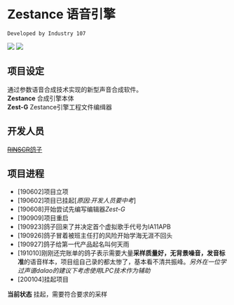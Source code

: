 # Zestance 语音引擎
`Developed by Industry 107`

![](https://img.shields.io/badge/项目状态-挂起-orange.svg?style=flat-square)
![](https://img.shields.io/badge/当前版本-%5B不可用%5D-blueviolet.svg?style=flat-square)

## 项目设定
通过参数语音合成技术实现的新型声音合成软件。  
**Zestance** 合成引擎本体  
**Zest-G** Zestance引擎工程文件编缉器

## 开发人员
[~~RINSCR~~鸽子](https://github.com/rinscr3003)

## 项目进程
- [190602]项目立项
- [190602]项目已挂起[*原因:开发人员要中考*]
- [190608]开始尝试先编写编辑器*Zest-G*
- [190909]项目重启  
- [190923]鸽子回来了并决定首个虚拟歌手代号为IA11APB  
- [190926]鸽子冒着被班主任打的风险开始学海无涯不回头  
- [190927]鸽子给第一代产品起名叫何天雨  
- [191010]刚刚还完账单的鸽子表示需要大量**采样质量好，无背景噪音，发音标准**的语音样本，项目组自己录的都太惨了，基本看不清共振峰。*另外在一位学过声谱dalao的建议下考虑使用LPC技术作为辅助*  
- [200104]挂起项目  

**当前状态** 挂起，需要符合要求的采样
